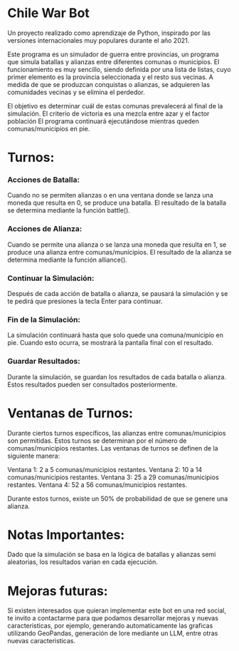 # Chile War Bot

Un proyecto realizado como aprendizaje de Python, inspirado por las versiones internacionales muy populares durante el año 2021.

Este programa es un simulador de guerra entre provincias, un programa que simula batallas y alianzas entre diferentes comunas o municipios. El funcionamiento es muy sencillo, siendo definida por una lista de listas, cuyo primer elemento es la provincia seleccionada y el resto sus vecinas. A medida de que se produzcan
conquistas o alianzas, se adquieren las comunidades vecinas y se elimina el perdedor.


El objetivo es determinar cuál de estas comunas prevalecerá al final de la simulación. El criterio de victoria es una mezcla entre azar y el factor población
El programa continuará ejecutándose mientras queden comunas/municipios en pie. 

# Turnos:

### Acciones de Batalla:

Cuando no se permiten alianzas o en una ventana donde se lanza una moneda que resulta en 0, se produce una batalla. El resultado de la batalla se determina mediante la función battle().

### Acciones de Alianza:

Cuando se permite una alianza o se lanza una moneda que resulta en 1, se produce una alianza entre comunas/municipios. El resultado de la alianza se determina mediante la función alliance().

### Continuar la Simulación:

Después de cada acción de batalla o alianza, se pausará la simulación y se te pedirá que presiones la tecla Enter para continuar.

### Fin de la Simulación:

La simulación continuará hasta que solo quede una comuna/municipio en pie. Cuando esto ocurra, se mostrará la pantalla final con el resultado.

### Guardar Resultados:

Durante la simulación, se guardan los resultados de cada batalla o alianza. Estos resultados pueden ser consultados posteriormente.

# Ventanas de Turnos:

Durante ciertos turnos específicos, las alianzas entre comunas/municipios son permitidas. Estos turnos se determinan por el número de comunas/municipios restantes. Las ventanas de turnos se definen de la siguiente manera:

Ventana 1: 2 a 5 comunas/municipios restantes.
Ventana 2: 10 a 14 comunas/municipios restantes.
Ventana 3: 25 a 29 comunas/municipios restantes.
Ventana 4: 52 a 56 comunas/municipios restantes.

Durante estos turnos, existe un 50% de probabilidad de que se genere una alianza.

# Notas Importantes:
Dado que la simulación se basa en la lógica de batallas y alianzas semi aleatorias, los resultados varian en cada ejecución.

# Mejoras futuras:
Si existen interesados que quieran implementar este bot en una red social, te invito a contactarme para que podamos desarrollar mejoras y nuevas caracteristicas, por ejemplo, 
generando automaticamente las graficas utilizando GeoPandas, generación de lore mediante un LLM, entre otras nuevas caracteristicas.




